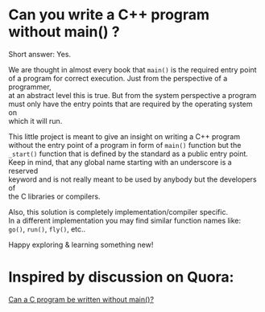 # Can you write a C++ program without main() ?

Short answer: Yes.

We are thought in almost every book that `main()` is the required entry point  
of a program for correct execution. Just from the perspective of a programmer,  
at an abstract level this is true. But from the system perspective a program  
must only have the entry points that are required by the operating system on  
which it will run.

This little project is meant to give an insight on writing a C++ program  
without the entry point of a program in form of `main()` function but the  
`_start()` function that is defined by the standard as a public entry point.  
Keep in mind, that any global name starting with an underscore is a reserved  
keyword and is not really meant to be used by anybody but the developers of  
the C libraries or compilers.  

Also, this solution is completely implementation/compiler specific.  
In a different implementation you may find similar function names like:  
`go()`, `run()`, `fly()`, etc..

Happy exploring & learning something new!

# Inspired by discussion on Quora:
[Can a C program be written without main()?][1]

[1]: <https://www.quora.com/Can-a-C-program-be-written-without-main/answer/Mohd-Saquib-211#comments>
